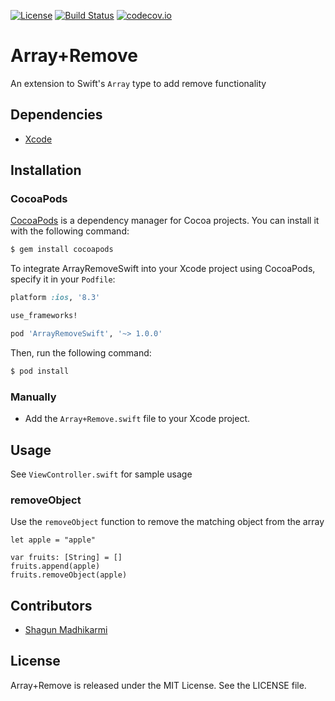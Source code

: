 [![License](https://img.shields.io/badge/license-MIT-green.svg?style=flat)](https://github.com/ustwo/array-remote-swift/blob/master/LICENSE)
[![Build Status](https://travis-ci.org/ustwo/array-remove-swift.svg?branch=master)](https://travis-ci.org/ustwo/array-remove-swift)
[![codecov.io](https://codecov.io/github/ustwo/array-remove-swift/coverage.svg?branch=master)](https://codecov.io/github/ustwo/array-remove-swift?branch=master)

# Array+Remove

An extension to Swift's `Array` type to add remove functionality

## Dependencies

* [Xcode](https://itunes.apple.com/gb/app/xcode/id497799835?mt=12#)

## Installation

### CocoaPods

[CocoaPods](http://cocoapods.org) is a dependency manager for Cocoa projects. You can install it with the following command:

```bash
$ gem install cocoapods
```

To integrate ArrayRemoveSwift into your Xcode project using CocoaPods, specify it in your `Podfile`:

```ruby
platform :ios, '8.3'

use_frameworks!

pod 'ArrayRemoveSwift', '~> 1.0.0'
```

Then, run the following command:

```bash
$ pod install
```

### Manually

- Add the `Array+Remove.swift` file to your Xcode project.

## Usage

See `ViewController.swift` for sample usage

### removeObject

Use the `removeObject` function to remove the matching object from the array

```
let apple = "apple"

var fruits: [String] = []
fruits.append(apple)
fruits.removeObject(apple)
```

## Contributors

* [Shagun Madhikarmi](mailto:shagun@ustwo.com)

## License

Array+Remove is released under the MIT License. See the LICENSE file.
